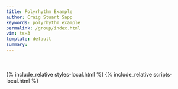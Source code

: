 ```yaml
---
title: Polyrhythm Example
author: Craig Stuart Sapp
keywords: polyrhythm example
permalink: /group/index.html
vim: ts=3
template: default
summary: 
---
```

<div title="Click to go to previous example" id="previous-example"><i class="navigate glyphicon glyphicon-arrow-left"></i></div>
<div title="Click to go to next example" id="next-example"><i class="navigate glyphicon glyphicon-arrow-right"></i></div>

<div style="margin-bottom:50px; margin-top:20px;" id="example"></div>

<span id="vbutton"></span>
<script type="text/x-humdrum" id="example-notation"></script>

{% include_relative styles-local.html %}
{% include_relative scripts-local.html %}

